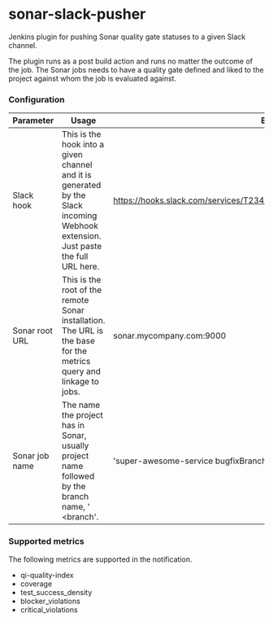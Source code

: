 # sonar-slack-pusher
Jenkins plugin for pushing Sonar quality gate statuses to a given Slack channel.

The plugin runs as a post build action and runs no matter the outcome of the job. The Sonar jobs needs to have a quality gate defined and liked to the project against whom the job is evaluated against.

### Configuration

Parameter | Usage | Examples
--------------- | -------------------------- | --------
Slack hook|This is the hook into a given channel and it is generated by the Slack incoming Webhook extension. Just paste the full URL here.|https://hooks.slack.com/services/T2341HS4D/B041W83EG/jpzllllC9ugOn8YYaf7s2hV
Sonar root URL|This is the root of the remote Sonar installation. The URL is the base for the metrics query and linkage to jobs.|sonar.mycompany.com:9000
Sonar job name|The name the project has in Sonar, usually project name followed by the branch name, '<job name> <branch'.|'super-awesome-service bugfixBranch'

### Supported metrics

The following metrics are supported in the notification.

* qi-quality-index
* coverage
* test_success_density
* blocker_violations
* critical_violations